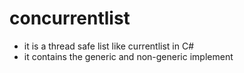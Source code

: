 # concurrentlist
- it is a thread safe list like currentlist in C#
- it contains the generic and non-generic implement